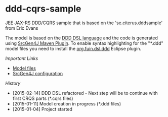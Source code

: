 ddd-cqrs-sample
===============

JEE JAX-RS DDD/CQRS sample that is based on the 'se.citerus.dddsample' from Eric Evans

The model is based on the [DDD DSL language](https://github.com/fuinorg/org.fuin.dsl.ddd/) and the code is generated using [SrcGen4J Maven Plugin](https://github.com/fuinorg/srcgen4j-maven/).
To enable syntax highlighting for the "*.ddd" model files you need to install the [org.fuin.dsl.ddd](https://github.com/fuinorg/org.fuin.dsl.ddd/) Eclipse plugin.

*Important Links*
- [Model files](https://github.com/fuinorg/ddd-cqrs-sample/tree/master/src/main/model)
- [SrcGen4J configuration](https://github.com/fuinorg/ddd-cqrs-sample/blob/master/srcgen4j-config.xml)

*History*
- [2015-02-14] DDD DSL refactored - Next step will be to continue with first CRQS parts (*.cqrs files) 
- [2015-01-11] Model creation in progress (*.ddd files)
- [2015-01-04] Project started

